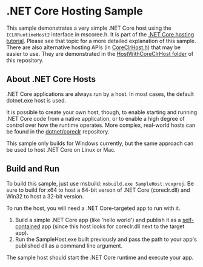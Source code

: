 .NET Core Hosting Sample
==================================

This sample demonstrates a very simple .NET Core host using the `ICLRRuntimeHost2` interface in mscoree.h. It is part of the [.NET Core hosting tutorial](https://docs.microsoft.com/dotnet/core/tutorials/netcore-hosting). Please see that topic for a more detailed explanation of this sample. There are also alternative hosting APIs (in [CoreClrHost.h](https://github.com/dotnet/coreclr/blob/master/src/coreclr/hosts/inc/coreclrhost.h)) that may be easier to use. They are demonstrated in the [HostWithCoreClrHost folder](../HostWithCoreClrHost) of this repository. 

About .NET Core Hosts
---------------------

.NET Core applications are always run by a host. In most cases, the default dotnet.exe host is used.

It is possible to create your own host, though, to enable starting and running .NET Core code from a native application, or to enable a high degree of control over how the runtime operates. More complex, real-world hosts can be found in the [dotnet/coreclr](https://github.com/dotnet/coreclr/tree/master/src/coreclr/hosts) repository.

This sample only builds for Windows currently, but the same approach can be used to host .NET Core on Linux or Mac.

Build and Run
-------------

To build this sample, just use msbuild: `msbuild.exe SampleHost.vcxproj`. Be sure to build for x64 to host a 64-bit verson of .NET Core (coreclr.dll) and Win32 to host a 32-bit version.

To run the host, you will need a .NET Core-targeted app to run with it.

1. Build a simple .NET Core app (like 'hello world') and publish it as a [self-contained](https://docs.microsoft.com/dotnet/core/deploying/#self-contained-deployments-scd) app (since this host looks for coreclr.dll next to the target app).
2. Run the SampleHost.exe built previously and pass the path to your app's published dll as a command line argument.

The sample host should start the .NET Core runtime and execute your app.
